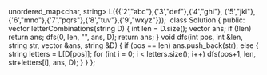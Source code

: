 unordered_map<char, string> L({{'2',"abc"},{'3',"def"},{'4',"ghi"},
{'5',"jkl"},{'6',"mno"},{'7',"pqrs"},{'8',"tuv"},{'9',"wxyz"}});
​
class Solution {
public:
vector<string> letterCombinations(string D) {
int len = D.size();
vector<string> ans;
if (!len) return ans;
dfs(0, len, "", ans, D);
return ans;
}
void dfs(int pos, int &len, string str, vector<string> &ans, string &D) {
if (pos == len) ans.push_back(str);
else {
string letters = L[D[pos]];
for (int i = 0; i < letters.size(); i++)
dfs(pos+1, len, str+letters[i], ans, D);
}
}
};